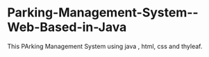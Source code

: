# Parking-Management-System--Web-Based-in-Java
This PArking Management System using java , html, css and thyleaf.
